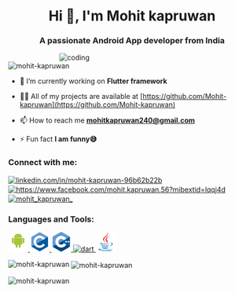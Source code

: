 <h1 align="center">Hi 👋, I'm Mohit kapruwan</h1>
<h3 align="center">A passionate Android App developer from India</h3>

<img align="right" alt="coding" width="400" src="https://cdn.videoplasty.com/animation/chill-coding-programming-lo-fi-animation-stock-animation-21874-1024x576.jpg">

<p align="left"> <img src="https://komarev.com/ghpvc/?username=mohit-kapruwan&label=Profile%20views&color=0e75b6&style=flat" alt="mohit-kapruwan" /> </p>

- 🔭 I’m currently working on **Flutter framework**

- 👨‍💻 All of my projects are available at [https://github.com/Mohit-kapruwan](https://github.com/Mohit-kapruwan)

- 📫 How to reach me **mohitkapruwan240@gmail.com**

- ⚡ Fun fact **I am funny😅**

<h3 align="left">Connect with me:</h3>
<p align="left">
<a href="https://linkedin.com/in/linkedin.com/in/mohit-kapruwan-96b62b22b" target="blank"><img align="center" src="https://raw.githubusercontent.com/rahuldkjain/github-profile-readme-generator/master/src/images/icons/Social/linked-in-alt.svg" alt="linkedin.com/in/mohit-kapruwan-96b62b22b" height="30" width="40" /></a>
<a href="https://fb.com/https://www.facebook.com/mohit.kapruwan.56?mibextid=lqqj4d" target="blank"><img align="center" src="https://raw.githubusercontent.com/rahuldkjain/github-profile-readme-generator/master/src/images/icons/Social/facebook.svg" alt="https://www.facebook.com/mohit.kapruwan.56?mibextid=lqqj4d" height="30" width="40" /></a>
<a href="https://instagram.com/mohit_kapruwan_" target="blank"><img align="center" src="https://raw.githubusercontent.com/rahuldkjain/github-profile-readme-generator/master/src/images/icons/Social/instagram.svg" alt="mohit_kapruwan_" height="30" width="40" /></a>
</p>

<h3 align="left">Languages and Tools:</h3>
<p align="left"> <a href="https://developer.android.com" target="_blank" rel="noreferrer"> <img src="https://raw.githubusercontent.com/devicons/devicon/master/icons/android/android-original-wordmark.svg" alt="android" width="40" height="40"/> </a> <a href="https://www.cprogramming.com/" target="_blank" rel="noreferrer"> <img src="https://raw.githubusercontent.com/devicons/devicon/master/icons/c/c-original.svg" alt="c" width="40" height="40"/> </a> <a href="https://www.w3schools.com/cpp/" target="_blank" rel="noreferrer"> <img src="https://raw.githubusercontent.com/devicons/devicon/master/icons/cplusplus/cplusplus-original.svg" alt="cplusplus" width="40" height="40"/> </a> <a href="https://dart.dev" target="_blank" rel="noreferrer"> <img src="https://www.vectorlogo.zone/logos/dartlang/dartlang-icon.svg" alt="dart" width="40" height="40"/> </a> <a href="https://www.java.com" target="_blank" rel="noreferrer"> <img src="https://raw.githubusercontent.com/devicons/devicon/master/icons/java/java-original.svg" alt="java" width="40" height="40"/> </a> </p>

<p><img align="left" src="https://github-readme-stats.vercel.app/api/top-langs?username=mohit-kapruwan&show_icons=true&locale=en&layout=compact" alt="mohit-kapruwan" /></p>

<p>&nbsp;<img align="center" src="https://github-readme-stats.vercel.app/api?username=mohit-kapruwan&show_icons=true&locale=en" alt="mohit-kapruwan" /></p>

<p><img align="center" src="https://github-readme-streak-stats.herokuapp.com/?user=mohit-kapruwan&" alt="mohit-kapruwan" /></p>
